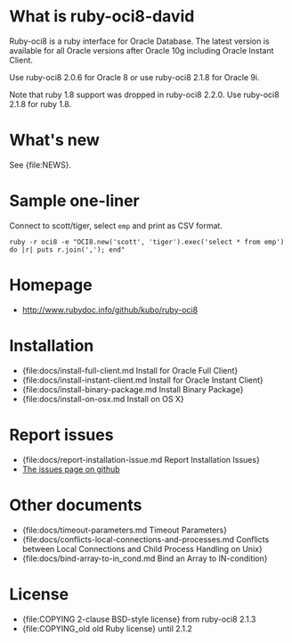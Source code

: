 What is ruby-oci8-david
=================

Ruby-oci8 is a ruby interface for Oracle Database. The latest version
is available for all Oracle versions after Oracle 10g including Oracle
Instant Client.

Use ruby-oci8 2.0.6 for Oracle 8 or use ruby-oci8 2.1.8 for Oracle 9i.

Note that ruby 1.8 support was dropped in ruby-oci8 2.2.0.
Use ruby-oci8 2.1.8 for ruby 1.8.

What's new
==========

See {file:NEWS}.

Sample one-liner
================

Connect to scott/tiger, select `emp` and print as CSV format.

    ruby -r oci8 -e "OCI8.new('scott', 'tiger').exec('select * from emp') do |r| puts r.join(','); end"

Homepage
========

* http://www.rubydoc.info/github/kubo/ruby-oci8

Installation
============

* {file:docs/install-full-client.md Install for Oracle Full Client}
* {file:docs/install-instant-client.md Install for Oracle Instant Client}
* {file:docs/install-binary-package.md Install Binary Package}
* {file:docs/install-on-osx.md Install on OS X}

Report issues
=============

* {file:docs/report-installation-issue.md Report Installation Issues}
* [The issues page on github](https://github.com/kubo/ruby-oci8/issues)

Other documents
===============

* {file:docs/timeout-parameters.md Timeout Parameters}
* {file:docs/conflicts-local-connections-and-processes.md Conflicts between Local Connections and Child Process Handling on Unix}
* {file:docs/bind-array-to-in_cond.md Bind an Array to IN-condition}

License
=======

* {file:COPYING 2-clause BSD-style license} from ruby-oci8 2.1.3
* {file:COPYING_old old Ruby license} until 2.1.2
